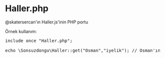 Haller.php
==========

@skatersercan'ın Haller.js'inin PHP portu

Örnek kullanım:
<pre>
include once "Haller.php";

echo \Sonsuzdongu\Haller::get("Osman","iyelik"); // Osman'ın
</pre>
